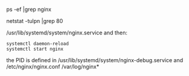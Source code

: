 ps -ef |grep nginx

netstat -tulpn |grep 80

/usr/lib/systemd/system/nginx.service and then:

```
systemctl daemon-reload
systemctl start nginx
```

the PID is defined in /usr/lib/systemd/system/nginx-debug.service and /etc/nginx/nginx.conf
/var/log/nginx*